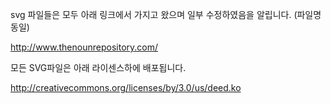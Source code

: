svg 파일들은 모두 아래 링크에서 가지고 왔으며 일부 수정하였음을 알립니다. (파일명 동일)

http://www.thenounrepository.com/

모든 SVG파일은 아래 라이센스하에 배포됩니다.

http://creativecommons.org/licenses/by/3.0/us/deed.ko